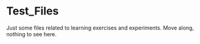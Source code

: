 # Test_Files
Just some files related to learning exercises and experiments. Move along, nothing to see here.
